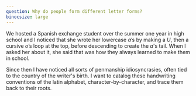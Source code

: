 ```yaml
---
question: Why do people form different letter forms?
binocsize: large
---
```


We hosted a Spanish exchange student over the summer one year in high school and I noticed that she wrote her lowercase *a*’s by making a *U*, then a cursive *o*’s loop at the top, before descending to create the *a*'s tail. When I asked her about it, she said that was how they always learned to make them in school.

Since then I have noticed all sorts of penmanship idiosyncrasies, often tied to the country of the writer's birth. I want to catalog these handwriting conventions of the latin alphabet, character-by-character, and trace them back to their roots.

